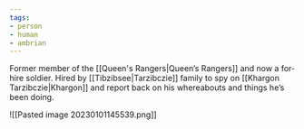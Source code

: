 ```yaml
---
tags:
- person
- human
- ambrian
---
```


Former member of the [[Queen's Rangers|Queen’s Rangers]] and now a for-hire soldier.
Hired by [[Tibzibsee|Tarzibczie]] family to spy on [[Khargon Tarzibczie|Khargon]] and report back on his whereabouts and things he’s been doing.

![[Pasted image 20230101145539.png]]